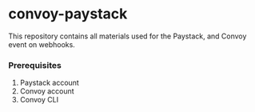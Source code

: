 # convoy-paystack
This repository contains all materials used for the Paystack, and Convoy event on webhooks.

### Prerequisites
1. Paystack account
2. Convoy account
3. Convoy CLI

